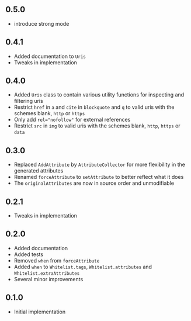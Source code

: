 ## 0.5.0

* introduce strong mode

## 0.4.1

* Added documentation to `Uris`
* Tweaks in implementation

## 0.4.0

* Added `Uris` class to contain various utility functions for inspecting and filtering uris
* Restrict `href` in `a` and `cite` in `blockquote` and `q` to valid uris with the schemes blank, `http` or `https`
* Only add `rel="nofollow"` for external references
* Restrict `src` in `img` to valid uris with the schemes blank, `http`, `https` or `data`


## 0.3.0

* Replaced `AddAttribute` by `AttributeCollector` for more flexibility in the generated attributes
* Renamed `forceAttribute` to `setAttribute` to better reflect what it does
* The `originalAttributes` are now in source order and unmodifiable

## 0.2.1

* Tweaks in implementation

## 0.2.0

* Added documentation
* Added tests
* Removed `when` from `forceAttribute`
* Added `when` to `Whitelist.tags`, `Whitelist.attributes` and `Whitelist.extraAttributes`
* Several minor improvements

## 0.1.0

* Initial implementation